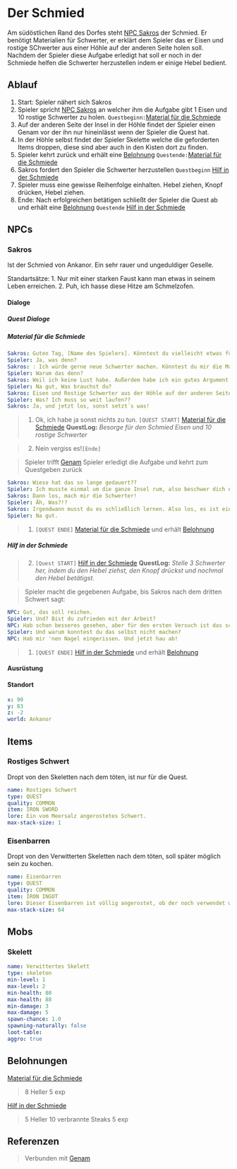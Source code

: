 # Der Schmied

Am südöstlichen Rand des Dorfes steht [NPC Sakros](#Sakros) der Schmied. Er benötigt Materialien für Schwerter, er erklärt dem Spieler das er Eisen und rostige SChwerter aus einer Höhle auf der anderen Seite holen soll.
Nachdem der Spieler diese Aufgabe erledigt hat soll er noch in der Schmiede helfen die Schwerter herzustellen indem er einige Hebel bedient.

## Ablauf

1. Start: Spieler nähert sich Sakros
2. Spieler spricht [NPC Sakros](#Sakros) an welcher ihm die Aufgabe gibt 1 Eisen und 10 rostige Schwerter zu holen. `Questbeginn:`[Material für die Schmiede](#Material-für-die-Schmiede)
3. Auf der anderen Seite der Insel in der Höhle findet der Spieler einen Genam vor der ihn nur hineinlässt wenn der Spieler die Quest hat.
4. In der Höhle selbst findet der Spieler Skelette welche die geforderten Items droppen, diese sind aber auch in den Kisten dort zu finden.
5. Spieler kehrt zurück und erhält eine [Belohnung](#Belohnung) `Questende:`[Material für die Schmiede](#Material-für-die-Schmiede)
6. Sakros fordert den Spieler die Schwerter herzustellen `Questbeginn` [Hilf in der Schmiede](#Hilf-in-der-Schmiede)
7. Spieler muss eine gewisse Reihenfolge einhalten. Hebel ziehen, Knopf drücken, Hebel ziehen.
8. Ende: Nach erfolgreichen betätigen schließt der Spieler die Quest ab und erhält eine [Belohnung](#Belohnung) `Questende` [Hilf in der Schmiede](#Hilf-in-der-Schmiede)

## NPCs

### Sakros

Ist der Schmied von Ankanor. Ein sehr rauer und ungeduldiger Geselle.

Standartsätze:
    1. Nur mit einer starken Faust kann man etwas in seinem Leben erreichen.
    2. Puh, ich hasse diese Hitze am Schmelzofen.
    
#### Dialoge

##### Quest Dialoge

##### Material für die Schmiede

```yml
Sakros: Guten Tag, [Name des Spielers]. Könntest du vielleicht etwas für mich erledigen?
Spieler: Ja, was denn?
Sakros: : Ich würde gerne neue Schwerter machen. Könntest du mir die Materialien bringen?
Spieler: Warum das denn?
Sakros: Weil ich keine Lust habe. Außerdem habe ich ein gutes Argument: Eine Faust. 
Spieler: Na gut, Was brauchst du?
Sakros: Eisen und Rostige Schwerter aus der Höhle auf der anderen Seite des Dorfes.
Spieler: Was? Ich muss so weit laufen??
Sakros: Ja, und jetzt los, sonst setzt´s was!
```
> 1. Ok, ich habe ja sonst nichts zu tun. 
`[QUEST START]` [Material für die Schmiede](#Material-für-die-Schmiede)
**QuestLog:** *Besorge für den Schmied Eisen und 10 rostige Schwerter*

> 2. Nein vergiss es!`[Ende]`


> Spieler trifft [Genam](../3-skelette-in-der-hoehle/README.md)
> Spieler erledigt die Aufgabe und kehrt zum Questgeben zurück


```yml
Sakros: Wieso hat das so lange gedauert??
Spieler: Ich musste einmal um die ganze Insel rum, also beschwer dich nicht!
Sakros: Dann los, mach mir die Schwerter!
Spieler: Äh, Was?!?
Sakros: Irgendwann musst du es schließlich lernen. Also los, es ist einfach: Zieh den Hebel, drück den Knopf und betätige den Hebel erneut.
Spieler: Na gut.
```
> 1. `[QUEST ENDE]` [Material für die Schmiede](#Material-für-die-Schmiede) und erhält [Belohnung](#Belohnung)

##### Hilf in der Schmiede

> 2. `[Quest START]` [Hilf in der Schmiede](#Hilf-in-der-Schmiede)
**QuestLog:** *Stelle 3 Schwerter her, indem du den Hebel ziehst, den Knopf drückst und nochmal den Hebel betätigst.*

> Spieler macht die gegebenen Aufgabe, bis Sakros nach dem dritten Schwert sagt:

```yml
NPC: Gut, das soll reichen.
Spieler: Und? Bist du zufrieden mit der Arbeit?
NPC: Hab schon besseres gesehen, aber für den ersten Versuch ist das schon recht gut.
Spieler: Und warum konntest du das selbst nicht machen?
NPC: Hab mir 'nen Nagel eingerissen. Und jetzt hau ab!
```

> 1. `[QUEST ENDE]` [Hilf in der Schmiede](#Hilf-in-der-Schmiede) und erhält [Belohnung](#Belohnung)


#### Ausrüstung

#### Standort

```yml
x: 90
y: 83
z: -2
world: Ankanor
```

## Items

### Rostiges Schwert

Dropt von den Skeletten nach dem töten, ist nur für die Quest.

```yml
name: Rostiges Schwert
type: QUEST
quality: COMMON
item: IRON SWORD
lore: Ein vom Meersalz angerostetes Schwert.
max-stack-size: 1
```

### Eisenbarren

Dropt von den Verwitterten Skeletten nach dem töten, soll später möglich sein zu kochen.

```yml
name: Eisenbarren
type: QUEST
quality: COMMON
item: IRON INGOT
lore: Dieser Eisenbarren ist völlig angerostet, ob der noch verwendet werden kann ist fraglich.
max-stack-size: 64
```

## Mobs

### Skelett

```yml
name: Verwittertes Skelett
type: skeleton
min-level: 1
max-level: 2
min-health: 80
max-health: 88
min-damage: 3
max-damage: 5
spawn-chance: 1.0
spawning-naturally: false
loot-table: 
aggro: true
```

## Belohnungen

[Material für die Schmiede](#Material-für-die-Schmiede)
> 8 Heller
> 5 exp

[Hilf in der Schmiede](#Hilf-in-der-Schmiede)
> 5 Heller
> 10 verbrannte Steaks
> 5 exp

## Referenzen

> Verbunden mit [Genam](../3-skelette-in-der-hoehle/README.md)
